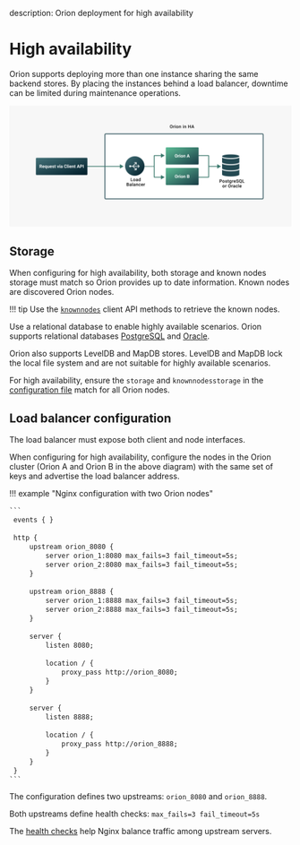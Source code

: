 description: Orion deployment for high availability
<!--- END of page meta data -->

# High availability

Orion supports deploying more than one instance sharing the same backend stores.
By placing the instances behind a load balancer, downtime can be limited during maintenance operations.

![Orion HA](../images/Orion-HA.png)

## Storage

When configuring for high availability, both storage and known nodes storage must match so Orion
provides up to date information. Known nodes are discovered Orion nodes.

!!! tip
    Use the [`knownnodes`](../Reference/API-Methods.md#knownnodes) client API methods to retrieve the
    known nodes.

Use a relational database to enable highly available scenarios. Orion supports relational databases
[PostgreSQL](../Tutorials/Using-PostgreSQL.md) and [Oracle](../Tutorials/Using-Oracle.md).

Orion also supports LevelDB and MapDB stores. LevelDB and MapDB lock the local file system and
are not suitable for highly available scenarios.

For high availability, ensure the `storage` and `knownnodesstorage` in the [configuration file](../Reference/Configuration-File.md)
match for all Orion nodes.

## Load balancer configuration

The load balancer must expose both client and node interfaces.

When configuring for high availability, configure the nodes in the Orion cluster (Orion A and Orion B in the
above diagram) with the same set of keys and advertise the load balancer address.

!!! example "Nginx configuration with two Orion nodes"

    ```
     events { }

     http {
         upstream orion_8080 {
             server orion_1:8080 max_fails=3 fail_timeout=5s;
             server orion_2:8080 max_fails=3 fail_timeout=5s;
         }

         upstream orion_8888 {
             server orion_1:8888 max_fails=3 fail_timeout=5s;
             server orion_2:8888 max_fails=3 fail_timeout=5s;
         }

         server {
             listen 8080;

             location / {
                 proxy_pass http://orion_8080;
             }
         }

         server {
             listen 8888;

             location / {
                 proxy_pass http://orion_8888;
             }
         }
     }
    ```

The configuration defines two upstreams: `orion_8080` and `orion_8888`.

Both upstreams define health checks: `max_fails=3 fail_timeout=5s`

The [health checks](https://docs.nginx.com/nginx/admin-guide/load-balancer/http-health-check/) help
Nginx balance traffic among upstream servers.
